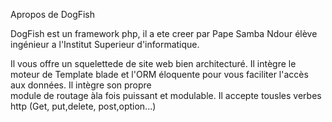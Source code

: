 Apropos de DogFish

DogFish est un framework php, il a ete creer par Pape Samba Ndour 
élève ingénieur a l'Institut Superieur d'informatique.

Il  vous  offre  un squelettede  de site  web  bien architecturé. 
Il intègre le moteur de Template blade et l'ORM éloquente pour 
vous faciliter l'accès  aux  données.  Il  intègre  son propre  
module  de  routage àla  fois  puissant  et modulable.
 Il accepte tousles verbes http (Get, put,delete, post,option...)